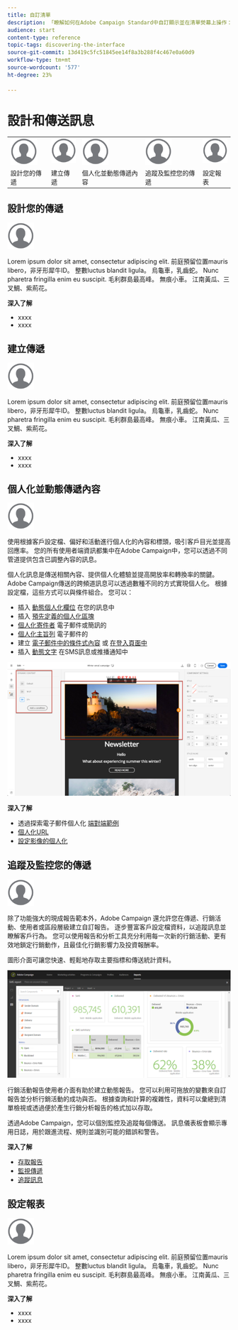 ```yaml
---
title: 自訂清單
description: 「瞭解如何在Adobe Campaign Standard中自訂顯示並在清單熒幕上操作：排序、篩選、刪除或複製元素。 列出畫面會顯示一或多個指定資源的元素。」
audience: start
content-type: reference
topic-tags: discovering-the-interface
source-git-commit: 13d419c5fc51845ee14f8a3b288f4c467e0a60d9
workflow-type: tm+mt
source-wordcount: '577'
ht-degree: 23%

---
```



# 設計和傳送訊息

<table>
<tr>
    <td valign="top">
        <a href="../../start/using/work-with-audiences.md"><img width="60px" alt="條件" src="assets/icon_profile.svg"/></a>
    </td>
    <td valign="top">
        <a href="../../api/using/creating-a-service.md"><img width="60px" alt="條件" src="assets/icon_profile.svg"/></a>
    </td>
    <td valign="top">
        <a href="../../api/using/interacting-with-custom-resources.md"><img width="60px" alt="條件" src="assets/icon_profile.svg"/></a>
    </td>
    <td valign="top">
        <a href="../../api/using/interacting-with-marketing-history.md"><img width="60px" alt="條件" src="assets/icon_profile.svg"/></a>
    </td>
    <td valign="top">
        <a href="../../api/using/interacting-with-marketing-history.md"><img width="60px" alt="條件" src="assets/icon_profile.svg"/></a>
    </td>
</tr>
<tr>
<td>設計您的傳遞</td>
<td>建立傳遞</td>
<td>個人化並動態傳遞內容</td>
<td>追蹤及監控您的傳遞</td>
<td>設定報表</td>
</tr>
</table>

## 設計您的傳遞

<img width="60px" alt="條件" src="assets/icon_profile.svg"/>

Lorem ipsum dolor sit amet, consectetur adipiscing elit. 前庭預留位置mauris libero，非牙形犀牛ID。 整數luctus blandit ligula。 烏龜車，乳齒蛇。 Nunc pharetra fringilla enim eu suscipit. 毛利群島最高峰。 無痕小車。 江南黃瓜、三叉鯛、紫荊花。

**深入了解**

* xxxx
* xxxx

## 建立傳遞

<img width="60px" alt="條件" src="assets/icon_profile.svg"/>

Lorem ipsum dolor sit amet, consectetur adipiscing elit. 前庭預留位置mauris libero，非牙形犀牛ID。 整數luctus blandit ligula。 烏龜車，乳齒蛇。 Nunc pharetra fringilla enim eu suscipit. 毛利群島最高峰。 無痕小車。 江南黃瓜、三叉鯛、紫荊花。

**深入了解**

* xxxx
* xxxx

## 個人化並動態傳遞內容

<img width="60px" alt="條件" src="assets/icon_profile.svg"/>

使用根據客戶設定檔、偏好和活動進行個人化的內容和標頭，吸引客戶目光並提高回應率。 您的所有使用者端資訊都集中在Adobe Campaign中，您可以透過不同管道提供包含已調整內容的訊息。

個人化訊息是傳送相關內容、提供個人化體驗並提高開放率和轉換率的關鍵。 Adobe Campaign傳送的跨頻道訊息可以透過數種不同的方式實現個人化。 根據設定檔，這些方式可以與條件組合。 您可以：

* 插入 [動態個人化欄位](../../designing/using/personalization.md#inserting-a-personalization-field) 在您的訊息中
* 插入 [預先定義的個人化區塊](../../designing/using/personalization.md#adding-a-content-block)
* [個人化寄件者](../../designing/using/subject-line.md) 電子郵件或簡訊的
* [個人化主旨列](../../designing/using/subject-line.md) 電子郵件的
* 建立 [電子郵件中的條件式內容](../../designing/using/personalization.md#defining-dynamic-content-in-an-email) 或 [在登入頁面中](../../channels/using/designing-a-landing-page.md#defining-dynamic-content-in-a-landing-page)
* 插入 [動態文字](../../channels/using/defining-dynamic-text.md) 在SMS訊息或推播通知中

![](assets/delivery_content_43.png)

**深入了解**

* 透過探索電子郵件個人化 [端對端範例](../../designing/using/personalization.md#example-email-personalization)
* [個人化URL](../../designing/using/personalization.md#personalizing-urls)
* [設定影像的個人化](../../designing/using/personalization.md#personalizing-an-image-source)

## 追蹤及監控您的傳遞

<img width="60px" alt="條件" src="assets/icon_profile.svg"/>

除了功能強大的現成報告範本外，Adobe Campaign 還允許您在傳遞、行銷活動、使用者或區段層級建立自訂報告。 逐步豐富客戶設定檔資料，以追蹤訊息並瞭解客戶行為。 您可以使用報告和分析工具充分利用每一次新的行銷活動、更有效地鎖定行銷動作，且最佳化行銷影響力及投資報酬率。

圖形介面可讓您快速、輕鬆地存取主要指標和傳送統計資料。

![](assets/dynamic_report_intro.png)

行銷活動報告使用者介面有助於建立動態報告。 您可以利用可拖放的變數來自訂報告並分析行銷活動的成功與否。 根據查詢和計算的複雜性，資料可以彙總到清單檢視或透過便於產生行銷分析報告的格式加以存取。

透過Adobe Campaign，您可以個別監控及追蹤每個傳送。 訊息儀表板會顯示專用日誌，用於跟進流程、規則並識別可能的錯誤和警告。


**深入了解**

* [存取報告](../../reporting/using/about-dynamic-reports.md)
* [監視傳遞](../../sending/using/monitoring-a-delivery.md)
* [追蹤訊息](../../sending/using/tracking-messages.md)

## 設定報表

<img width="60px" alt="條件" src="assets/icon_profile.svg"/>

Lorem ipsum dolor sit amet, consectetur adipiscing elit. 前庭預留位置mauris libero，非牙形犀牛ID。 整數luctus blandit ligula。 烏龜車，乳齒蛇。 Nunc pharetra fringilla enim eu suscipit. 毛利群島最高峰。 無痕小車。 江南黃瓜、三叉鯛、紫荊花。

**深入了解**

* xxxx
* xxxx
